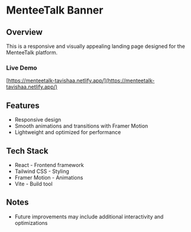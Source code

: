 # MenteeTalk Banner

## Overview

This is a responsive and visually appealing landing page designed for the MenteeTalk platform.

### Live Demo

[https://menteetalk-tavishaa.netlify.app/](https://menteetalk-tavishaa.netlify.app/)

## Features

- Responsive design
- Smooth animations and transitions with Framer Motion
- Lightweight and optimized for performance

## Tech Stack

- React - Frontend framework
- Tailwind CSS - Styling
- Framer Motion - Animations
- Vite - Build tool

## Notes

- Future improvements may include additional interactivity and optimizations

